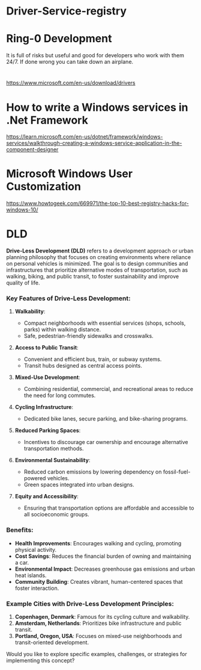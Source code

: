 # Driver-Service-registry

# Ring-0 Development

It is full of risks but useful and good for developers who work with them 24/7. If done wrong you can take down an airplane.

# 

https://www.microsoft.com/en-us/download/drivers

# How to write a Windows services in .Net Framework

https://learn.microsoft.com/en-us/dotnet/framework/windows-services/walkthrough-creating-a-windows-service-application-in-the-component-designer

# Microsoft Windows User Customization

https://www.howtogeek.com/669971/the-top-10-best-registry-hacks-for-windows-10/


# DLD

**Drive-Less Development (DLD)** refers to a development approach or urban planning philosophy that focuses on creating environments where reliance on personal vehicles is minimized. The goal is to design communities and infrastructures that prioritize alternative modes of transportation, such as walking, biking, and public transit, to foster sustainability and improve quality of life.

### Key Features of Drive-Less Development:

1. **Walkability**:
   - Compact neighborhoods with essential services (shops, schools, parks) within walking distance.
   - Safe, pedestrian-friendly sidewalks and crosswalks.

2. **Access to Public Transit**:
   - Convenient and efficient bus, train, or subway systems.
   - Transit hubs designed as central access points.

3. **Mixed-Use Development**:
   - Combining residential, commercial, and recreational areas to reduce the need for long commutes.

4. **Cycling Infrastructure**:
   - Dedicated bike lanes, secure parking, and bike-sharing programs.

5. **Reduced Parking Spaces**:
   - Incentives to discourage car ownership and encourage alternative transportation methods.

6. **Environmental Sustainability**:
   - Reduced carbon emissions by lowering dependency on fossil-fuel-powered vehicles.
   - Green spaces integrated into urban designs.

7. **Equity and Accessibility**:
   - Ensuring that transportation options are affordable and accessible to all socioeconomic groups.

### Benefits:
- **Health Improvements**: Encourages walking and cycling, promoting physical activity.
- **Cost Savings**: Reduces the financial burden of owning and maintaining a car.
- **Environmental Impact**: Decreases greenhouse gas emissions and urban heat islands.
- **Community Building**: Creates vibrant, human-centered spaces that foster interaction.

### Example Cities with Drive-Less Development Principles:
1. **Copenhagen, Denmark**: Famous for its cycling culture and walkability.
2. **Amsterdam, Netherlands**: Prioritizes bike infrastructure and public transit.
3. **Portland, Oregon, USA**: Focuses on mixed-use neighborhoods and transit-oriented development.

Would you like to explore specific examples, challenges, or strategies for implementing this concept?
